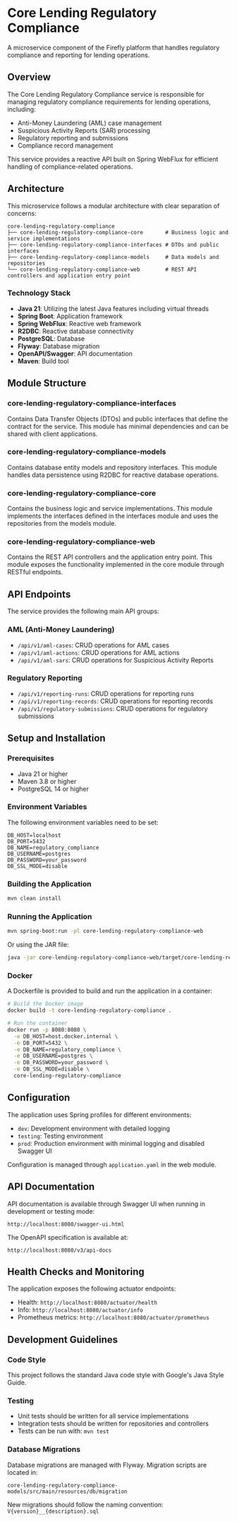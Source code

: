 # Core Lending Regulatory Compliance

A microservice component of the Firefly platform that handles regulatory compliance and reporting for lending operations.

## Overview

The Core Lending Regulatory Compliance service is responsible for managing regulatory compliance requirements for lending operations, including:

- Anti-Money Laundering (AML) case management
- Suspicious Activity Reports (SAR) processing
- Regulatory reporting and submissions
- Compliance record management

This service provides a reactive API built on Spring WebFlux for efficient handling of compliance-related operations.

## Architecture

This microservice follows a modular architecture with clear separation of concerns:

```
core-lending-regulatory-compliance
├── core-lending-regulatory-compliance-core       # Business logic and service implementations
├── core-lending-regulatory-compliance-interfaces # DTOs and public interfaces
├── core-lending-regulatory-compliance-models     # Data models and repositories
└── core-lending-regulatory-compliance-web        # REST API controllers and application entry point
```

### Technology Stack

- **Java 21**: Utilizing the latest Java features including virtual threads
- **Spring Boot**: Application framework
- **Spring WebFlux**: Reactive web framework
- **R2DBC**: Reactive database connectivity
- **PostgreSQL**: Database
- **Flyway**: Database migration
- **OpenAPI/Swagger**: API documentation
- **Maven**: Build tool

## Module Structure

### core-lending-regulatory-compliance-interfaces

Contains Data Transfer Objects (DTOs) and public interfaces that define the contract for the service. This module has minimal dependencies and can be shared with client applications.

### core-lending-regulatory-compliance-models

Contains database entity models and repository interfaces. This module handles data persistence using R2DBC for reactive database operations.

### core-lending-regulatory-compliance-core

Contains the business logic and service implementations. This module implements the interfaces defined in the interfaces module and uses the repositories from the models module.

### core-lending-regulatory-compliance-web

Contains the REST API controllers and the application entry point. This module exposes the functionality implemented in the core module through RESTful endpoints.

## API Endpoints

The service provides the following main API groups:

### AML (Anti-Money Laundering)

- `/api/v1/aml-cases`: CRUD operations for AML cases
- `/api/v1/aml-actions`: CRUD operations for AML actions
- `/api/v1/aml-sars`: CRUD operations for Suspicious Activity Reports

### Regulatory Reporting

- `/api/v1/reporting-runs`: CRUD operations for reporting runs
- `/api/v1/reporting-records`: CRUD operations for reporting records
- `/api/v1/regulatory-submissions`: CRUD operations for regulatory submissions

## Setup and Installation

### Prerequisites

- Java 21 or higher
- Maven 3.8 or higher
- PostgreSQL 14 or higher

### Environment Variables

The following environment variables need to be set:

```
DB_HOST=localhost
DB_PORT=5432
DB_NAME=regulatory_compliance
DB_USERNAME=postgres
DB_PASSWORD=your_password
DB_SSL_MODE=disable
```

### Building the Application

```bash
mvn clean install
```

### Running the Application

```bash
mvn spring-boot:run -pl core-lending-regulatory-compliance-web
```

Or using the JAR file:

```bash
java -jar core-lending-regulatory-compliance-web/target/core-lending-regulatory-compliance-web-1.0.0-SNAPSHOT.jar
```

### Docker

A Dockerfile is provided to build and run the application in a container:

```bash
# Build the Docker image
docker build -t core-lending-regulatory-compliance .

# Run the container
docker run -p 8080:8080 \
  -e DB_HOST=host.docker.internal \
  -e DB_PORT=5432 \
  -e DB_NAME=regulatory_compliance \
  -e DB_USERNAME=postgres \
  -e DB_PASSWORD=your_password \
  -e DB_SSL_MODE=disable \
  core-lending-regulatory-compliance
```

## Configuration

The application uses Spring profiles for different environments:

- `dev`: Development environment with detailed logging
- `testing`: Testing environment
- `prod`: Production environment with minimal logging and disabled Swagger UI

Configuration is managed through `application.yaml` in the web module.

## API Documentation

API documentation is available through Swagger UI when running in development or testing mode:

```
http://localhost:8080/swagger-ui.html
```

The OpenAPI specification is available at:

```
http://localhost:8080/v3/api-docs
```

## Health Checks and Monitoring

The application exposes the following actuator endpoints:

- Health: `http://localhost:8080/actuator/health`
- Info: `http://localhost:8080/actuator/info`
- Prometheus metrics: `http://localhost:8080/actuator/prometheus`

## Development Guidelines

### Code Style

This project follows the standard Java code style with Google's Java Style Guide.

### Testing

- Unit tests should be written for all service implementations
- Integration tests should be written for repositories and controllers
- Tests can be run with: `mvn test`

### Database Migrations

Database migrations are managed with Flyway. Migration scripts are located in:

```
core-lending-regulatory-compliance-models/src/main/resources/db/migration
```

New migrations should follow the naming convention: `V{version}__{description}.sql`